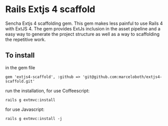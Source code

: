 Rails Extjs 4 scaffold 
======================

Sencha Extjs 4 scaffolding gem. This gem makes less painful to use Rails 4 with ExtJS 4. The gem provides ExtJs inclusion in the asset pipeline and a easy way to generate the project structure as well as a way to scaffolding the repetitive work.

## To install
in the gem file

    gem 'extjs4-scaffold', :github => 'git@github.com:marceloboth/extjs4-scaffold.git'
    
run the installation, for use Coffeescript:

    rails g extmvc:install

for use Javascript:

    rails g extmvc:install -j
